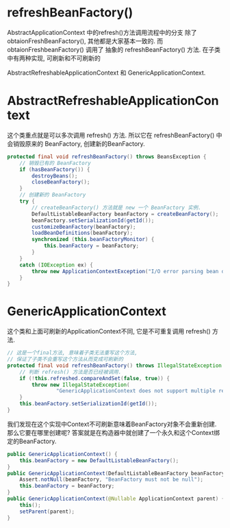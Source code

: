 # refreshBeanFactory()

AbstractApplicationContext 中的refresh()方法调用流程中的分支
除了 obtaionFreshBeanFactory(), 其他都是大家基本一致的.
而 obtaionFreshbeanFactory() 调用了
抽象的 refreshBeanFactory() 方法.
在子类中有两种实现, 可刷新和不可刷新的

AbstractRefreshableApplicationContext 和 GenericApplicationContext.

# AbstractRefreshableApplicationContext

这个类重点就是可以多次调用 refresh() 方法.
所以它在 refreshBeanFactory() 中会销毁原来的 BeanFactory,
创建新的BeanFactory.

```java
protected final void refreshBeanFactory() throws BeansException {
    // 销毁已有的 BeanFactory
    if (hasBeanFactory()) {
        destroyBeans();
        closeBeanFactory();
    }
    // 创建新的 BeanFactory
    try {
        // createBeanFactory() 方法就是 new 一个 BeanFactory 实例.
        DefaultListableBeanFactory beanFactory = createBeanFactory();
        beanFactory.setSerializationId(getId());
        customizeBeanFactory(beanFactory);
        loadBeanDefinitions(beanFactory);
        synchronized (this.beanFactoryMonitor) {
            this.beanFactory = beanFactory;
        }
    }
    catch (IOException ex) {
        throw new ApplicationContextException("I/O error parsing bean definition source for " + getDisplayName(), ex);
    }
}
```

# GenericApplicationContext

这个类和上面可刷新的ApplicationContext不同, 它是不可重复调用
refresh() 方法.

```java
// 这是一个final方法, 意味着子类无法重写这个方法,
// 保证了子类不会重写这个方法从而变成可刷新的
protected final void refreshBeanFactory() throws IllegalStateException {
    // 判断 refresh() 方法是否已经被调用.
    if (!this.refreshed.compareAndSet(false, true)) {
        throw new IllegalStateException(
                "GenericApplicationContext does not support multiple refresh attempts: just call 'refresh' once");
    }
    this.beanFactory.setSerializationId(getId());
}
```

我们发现在这个实现中Context不可刷新意味着BeanFactory对象不会重新创建.
那么它要在哪里创建呢?
答案就是在构造器中就创建了一个永久和这个Context绑定的BeanFactory.

```java
public GenericApplicationContext() {
    this.beanFactory = new DefaultListableBeanFactory();
}
public GenericApplicationContext(DefaultListableBeanFactory beanFactory) {
    Assert.notNull(beanFactory, "BeanFactory must not be null");
    this.beanFactory = beanFactory;
}
public GenericApplicationContext(@Nullable ApplicationContext parent) {
    this();
    setParent(parent);
}
```
